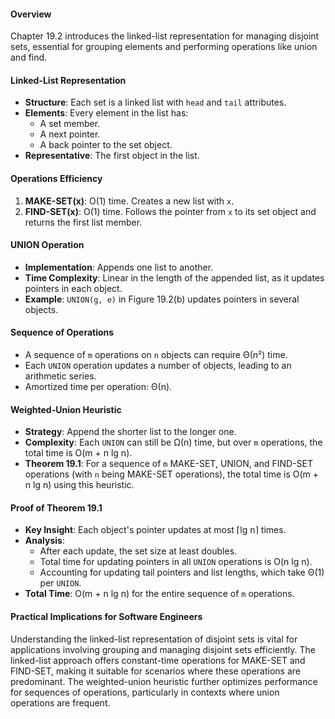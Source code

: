#### Overview
Chapter 19.2 introduces the linked-list representation for managing disjoint sets, essential for grouping elements and performing operations like union and find.

#### Linked-List Representation
- **Structure**: Each set is a linked list with `head` and `tail` attributes.
- **Elements**: Every element in the list has:
  - A set member.
  - A next pointer.
  - A back pointer to the set object.
- **Representative**: The first object in the list.

#### Operations Efficiency
1. **MAKE-SET(x)**: O(1) time. Creates a new list with `x`.
2. **FIND-SET(x)**: O(1) time. Follows the pointer from `x` to its set object and returns the first list member.

#### UNION Operation
- **Implementation**: Appends one list to another.
- **Time Complexity**: Linear in the length of the appended list, as it updates pointers in each object.
- **Example**: `UNION(g, e)` in Figure 19.2(b) updates pointers in several objects.

#### Sequence of Operations
- A sequence of `m` operations on `n` objects can require Θ(n²) time.
- Each `UNION` operation updates a number of objects, leading to an arithmetic series.
- Amortized time per operation: Θ(n).

#### Weighted-Union Heuristic
- **Strategy**: Append the shorter list to the longer one.
- **Complexity**: Each `UNION` can still be Ω(n) time, but over `m` operations, the total time is O(m + n lg n).
- **Theorem 19.1**: For a sequence of `m` MAKE-SET, UNION, and FIND-SET operations (with `n` being MAKE-SET operations), the total time is O(m + n lg n) using this heuristic.

#### Proof of Theorem 19.1
- **Key Insight**: Each object's pointer updates at most ⌈lg n⌉ times.
- **Analysis**:
  - After each update, the set size at least doubles.
  - Total time for updating pointers in all `UNION` operations is O(n lg n).
  - Accounting for updating tail pointers and list lengths, which take Θ(1) per `UNION`.
- **Total Time**: O(m + n lg n) for the entire sequence of `m` operations.

#### Practical Implications for Software Engineers
Understanding the linked-list representation of disjoint sets is vital for applications involving grouping and managing disjoint sets efficiently. The linked-list approach offers constant-time operations for MAKE-SET and FIND-SET, making it suitable for scenarios where these operations are predominant. The weighted-union heuristic further optimizes performance for sequences of operations, particularly in contexts where union operations are frequent.